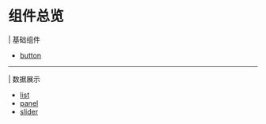 
# 组件总览

| 基础组件
* [button](/doc/基础组件.html#cbutton)

- - -

| 数据展示
* [list](/doc/数据展示.html#clist)
* [panel](/doc/数据展示.html#cpanel)
* [slider](/doc/数据展示.html#cslider)
